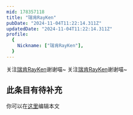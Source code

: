 ```yaml
---
mid: 178357118
title: "瑞肯RayKen"
pubDate: "2024-11-04T11:22:14.311Z"
updatedDate: "2024-11-04T11:22:14.311Z"
profile:
  {
    Nickname: ["瑞肯RayKen"],
  }
---
```


关注[瑞肯RayKen](https://space.bilibili.com/178357118)谢谢喵~ 关注[瑞肯RayKen](https://space.bilibili.com/178357118)谢谢喵~

## 此条目有待补充
你可以在[这里](https://github.com/Yuhanawa/VTuber.ICU-Content/edit/master/v/瑞肯RayKen/index.md)编辑本文
